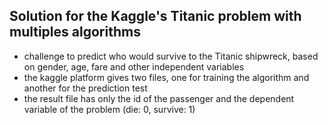 ## Solution for the Kaggle's Titanic problem with multiples algorithms
- challenge to predict who would survive to the Titanic shipwreck, based on gender, age, fare and other independent variables
- the kaggle platform gives two files, one for training the algorithm and another for the prediction test
- the result file has only the id of the passenger and the dependent variable of the problem (die: 0, survive: 1)
